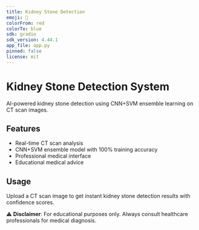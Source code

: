 ```yaml
---
title: Kidney Stone Detection
emoji: 🏥
colorFrom: red
colorTo: blue
sdk: gradio
sdk_version: 4.44.1
app_file: app.py
pinned: false
license: mit
---
```


# Kidney Stone Detection System

AI-powered kidney stone detection using CNN+SVM ensemble learning on CT scan images.

## Features
- Real-time CT scan analysis
- CNN+SVM ensemble model with 100% training accuracy
- Professional medical interface
- Educational medical advice

## Usage
Upload a CT scan image to get instant kidney stone detection results with confidence scores.

⚠️ **Disclaimer**: For educational purposes only. Always consult healthcare professionals for medical diagnosis.
